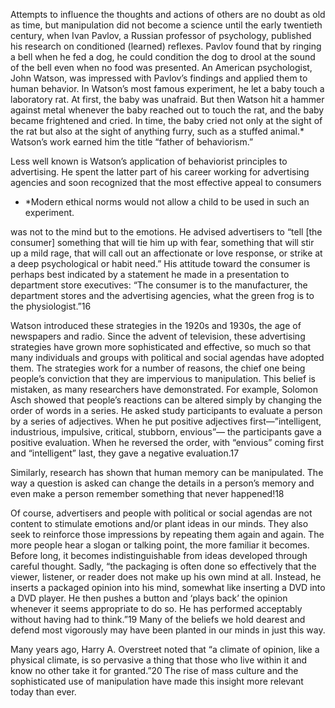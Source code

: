 Attempts to influence the thoughts and actions of others are no doubt as old as time, but manipulation did not become a  science until the early twentieth century, when Ivan Pavlov, a Russian professor of psychology, published his research on  conditioned \(learned\) reflexes. Pavlov found that by ringing a bell when he fed a dog, he could condition the dog to drool at the sound of the bell even when no food was presented. An American psychologist, John Watson, was impressed with Pavlov’s  findings and applied them to human behavior. In Watson’s most famous experiment, he let a baby touch a laboratory rat. At  first, the baby was unafraid. But then Watson hit a hammer against metal whenever the baby reached out to touch the rat, and  the baby became frightened and cried. In time, the baby cried not only at the sight of the rat but also at the sight of anything  furry, such as a stuffed animal.\* Watson’s work earned him the title “father of behaviorism.”



Less well known is Watson’s application of behaviorist principles to advertising. He spent the latter part of his career working  for advertising agencies and soon recognized that the most effective appeal to consumers 

* \*Modern ethical norms would not allow a child to be used in such an experiment.




was not to the mind but to the emotions. He advised advertisers to “tell \[the consumer\] something that will tie him up with fear,  something that will stir up a mild rage, that will call out an affectionate or love response, or strike at a deep psychological or  habit need.” His attitude toward the consumer is perhaps best indicated by a statement he made in a presentation to  department store executives: “The consumer is to the manufacturer, the department stores and the advertising agencies, what  the green frog is to the physiologist.”16



Watson introduced these strategies in the 1920s and 1930s, the age of newspapers and radio. Since the advent of television,  these advertising strategies have grown more sophisticated and effective, so much so that many individuals and groups with  political and social agendas have adopted them. The strategies work for a number of reasons, the chief one being people’s  conviction that they are impervious to manipulation. This belief is mistaken, as many researchers have demonstrated. For  example, Solomon Asch showed that people’s reactions can be altered simply by changing the order of words in a series. He  asked study participants to evaluate a person by a series of adjectives. When he put positive adjectives first—”intelligent,  industrious, impulsive, critical, stubborn, envious”— the participants gave a positive evaluation. When he reversed the order, with “envious” coming first and “intelligent” last, they gave a negative evaluation.17



 Similarly, research has shown that human memory can be manipulated. The way a question is asked can change the details in  a person’s memory and even make a person remember something that never happened!18



Of course, advertisers and people with political or social agendas are not content to stimulate emotions and\/or plant ideas in  our minds. They also seek to reinforce those impressions by repeating them again and again. The more people hear a slogan  or talking point, the more familiar it becomes. Before long, it becomes indistinguishable from ideas developed through careful  thought. Sadly, “the packaging is often done so effectively that the viewer, listener, or reader does not make up his own mind at  all. Instead, he inserts a packaged opinion into his mind, somewhat like inserting a DVD into a DVD player. He then pushes a  button and ‘plays back’ the opinion whenever it seems appropriate to do so. He has performed acceptably without having had  to think.”19 Many of the beliefs we hold dearest and defend most vigorously may have been planted in our minds in just this  way.



Many years ago, Harry A. Overstreet noted that “a climate of opinion, like a physical climate, is so pervasive a thing that those  who live within it and know no other take it for granted.”20 The rise of mass culture and the sophisticated use of manipulation  have made this insight more relevant today than ever.

